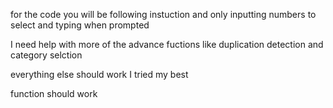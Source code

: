 for the code you will be following instuction and only inputting numbers to select and typing when prompted

I need help with more of the advance fuctions like duplication detection and category selction

everything else should work I tried my best

function should work